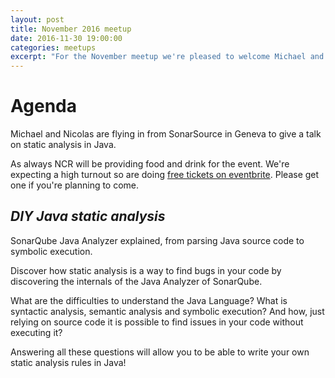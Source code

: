 ```yaml
---
layout: post
title: November 2016 meetup
date: 2016-11-30 19:00:00
categories: meetups
excerpt: "For the November meetup we're pleased to welcome Michael and Nicolas from SonarSource who will be giving a talk on static analysis"
---
```


# Agenda

Michael and Nicolas are flying in from SonarSource in Geneva to give a talk on static analysis in Java.

As always NCR will be providing food and drink for the event. We're expecting a high turnout so are doing [free tickets on eventbrite](https://www.eventbrite.co.uk/e/edjug-diy-java-static-analysis-talk-tickets-29070840667). Please get one if you're planning to come.


## *DIY Java static analysis*

SonarQube Java Analyzer explained, from parsing Java source code to symbolic execution.

Discover how static analysis is a way to find bugs in your code by discovering the internals of the Java Analyzer of SonarQube.

What are the difficulties to understand the Java Language? What is syntactic analysis, semantic analysis and symbolic execution? And how, just relying on source code it is possible to find issues in your code without executing it?

Answering all these questions will allow you to be able to write your own static analysis rules in Java!


